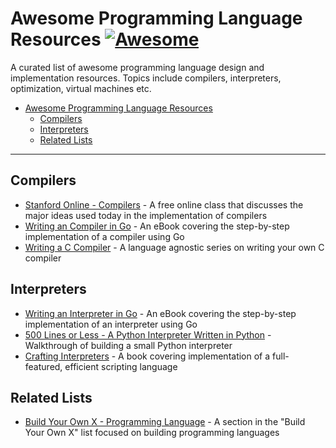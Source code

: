 # Awesome Programming Language Resources [![Awesome](https://awesome.re/badge.svg)](https://awesome.re)
A curated list of awesome programming language design and implementation resources. Topics include compilers, interpreters, optimization, virtual machines etc.

- [Awesome Programming Language Resources](#awesome-pl-resources)
  - [Compilers](#compilers)
  - [Interpreters](#interpreters)
  - [Related Lists](#related-lists)

---

## Compilers
- [Stanford Online - Compilers](https://online.stanford.edu/courses/soe-ycscs1-compilers) - A free online class that discusses the major ideas used today in the implementation of compilers
- [Writing an Compiler in Go](https://compilerbook.com/) - An eBook covering the step-by-step implementation of a compiler using Go
- [Writing a C Compiler](https://norasandler.com/2017/11/29/Write-a-Compiler.html) - A language agnostic series on writing your own C compiler

## Interpreters
- [Writing an Interpreter in Go](https://interpreterbook.com/) - An eBook covering the step-by-step implementation of an interpreter using Go
- [500 Lines or Less - A Python Interpreter Written in Python](https://aosabook.org/en/500L/a-python-interpreter-written-in-python.html) - Walkthrough of building a small Python interpreter
- [Crafting Interpreters](https://craftinginterpreters.com/) - A book covering implementation of a full-featured, efficient scripting language

## Related Lists
- [Build Your Own X - Programming Language](https://github.com/codecrafters-io/build-your-own-x#build-your-own-programming-language) - A section in the "Build Your Own X" list focused on building programming languages
